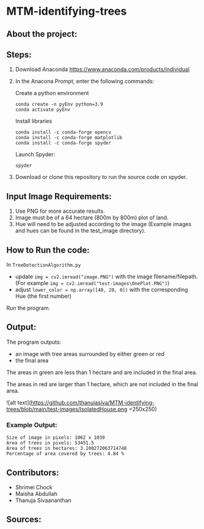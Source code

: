 # MTM-identifying-trees

## About the project:

## Steps:

1. Download Anaconda https://www.anaconda.com/products/individual
2. In the Anacona Prompt, enter the following commands:

    Create a python environment
    ```
    conda create -n pyEnv python=3.9
    conda activate pyEnv
    ```
    
    Install libraries
    ```
    conda install -c conda-forge opencv
    conda install -c conda-forge matplotlib
    conda install -c conda-forge spyder
    ```
    
    Launch Spyder:
    ```
    spyder
    ```
3. Download or clone this repository to run the source code on spyder.

## Input Image Requirements:

1. Use PNG for more accurate results.
2. Image must be of a 64 hectare (800m by 800m) plot of land.
3. Hue will need to be adjusted according to the image (Example images and hues can be found in the test_image directory).

## How to Run the code:

In  `TreeDetectionAlgorithm.py`
* update `img = cv2.imread("image.PNG")` with the image filename/filepath. (For example `img = cv2.imread("test-images\OnePlot.PNG")`)
* adjust `lower_color = np.array([40, 20, 0])` with the corresponding Hue (the first number)

Run the program.

## Output:

The program outputs:
* an image with tree areas surrounded by either green or red
* the final area

The areas in green are less than 1 hectare and are included in the final area.

The areas in red are larger than 1 hectare, which are not included in the final area.

![alt text](https://github.com/thanujasiva/MTM-identifying-trees/blob/main/test-images/IsolatedHouse.png =250x250)


### Example Output:
```
Size of image in pixels: 1062 x 1039
Area of trees in pixels: 53451.5
Area of trees in hectares: 3.100272063714748
Percentage of area covered by trees: 4.84 %
```

## Contributors:

* Shrimei Chock
* Maisha Abdullah
* Thanuja Sivaananthan

## Sources:
